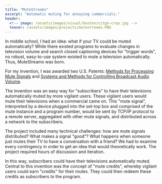 ```yaml
---
title: "MuteStreams"
excerpt: "Automatic muting for annoying commercials."
header:
  <!-- image: /assets/images/visual/boston/citgo-crop.jpg -->
  teaser: /assets/images/projects/mutestreams.PNG
---
```


In middle school, I had an idea: what if your TV could be muted automatically? While there existed programs to evaluate changes in television volume and search closed captioning devices for "trigger words", no robust, easy-to-use system existed to mute a television automatically. Thus, MuteStreams was born.

For my invention, I was awarded two U.S. Patents: [Methods for Processing Mute Signals](https://patents.justia.com/patent/9357259) and [Systems and Methods for Controlling Broadcast Audio Volume](https://patents.justia.com/patent/9210466).

The invention was an easy way for "subscribers" to have their televisions automatically muted by more vigilant users. These vigilant users would mute their televisions when a commercial came on. This "mute signal", interpreted by a device plugged into the set-top box and comprised of the mute instance and a program number, would be sent by TCP/IP protocol to a remote server, aggregated with other mute signals, and distributed across a network to the subscribers.

The project included many technical challenges: how are mute signals distributed? What makes a signal "good"? What happens when someone just mutes their TV to have a conversation with a friend? We had to examine every contingency in order to get an idea that would theoretically work. The project required hours of discussion and iteration.

In this way, subscribers could have their televisions automatically muted. Central to this invention was the concept of "mute credits", whereby vigilant users could earn "credits" for their mutes. They could then redeem these credits as subscribers to the program.